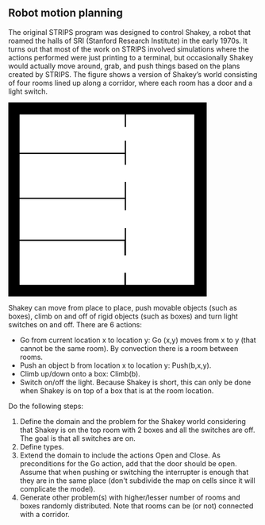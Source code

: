 ## Robot motion planning

The original STRIPS program was designed to control Shakey, a robot that roamed the halls of SRI (Stanford Research Institute) in the early 1970s. It turns out that most of the work on STRIPS involved simulations where the actions performed were just printing to a terminal, but occasionally Shakey would actually move around, grab, and push things based on the plans created by STRIPS. The figure shows a version of Shakey’s world consisting of four rooms lined up along a corridor, where each room has a door and a light switch.

<img align="center" src="shakey.png" width="400">

Shakey can move from place to place, push movable objects (such as boxes), climb on and off of rigid objects (such as boxes) and turn light switches on and off. There are 6 actions:

* Go from current location x to location y: Go (x,y) moves from x to y (that cannot be the same room). By convection there is a room between rooms.
* Push an object b from location x to location y: Push(b,x,y).
* Climb up/down onto a box: Climb(b).
* Switch on/off  the  light. Because Shakey is short, this can only be done when Shakey is on top of a box that is at the room location.

Do the following steps:

 1. Define the domain and the problem for the Shakey world considering that Shakey is on the top room with 2 boxes and all the switches are off. The goal is that all switches are on.
 2. Define types.
 3. Extend the domain to include the actions Open and Close.  As preconditions for the Go action, add that the door should be open. Assume that when pushing or switching the interrupter is enough that they are in the same place (don't subdivide the map on cells since it will complicate the model). 
 4. Generate other problem(s) with higher/lesser number of rooms and boxes randomly distributed. Note that rooms can be (or not) connected with a corridor.
